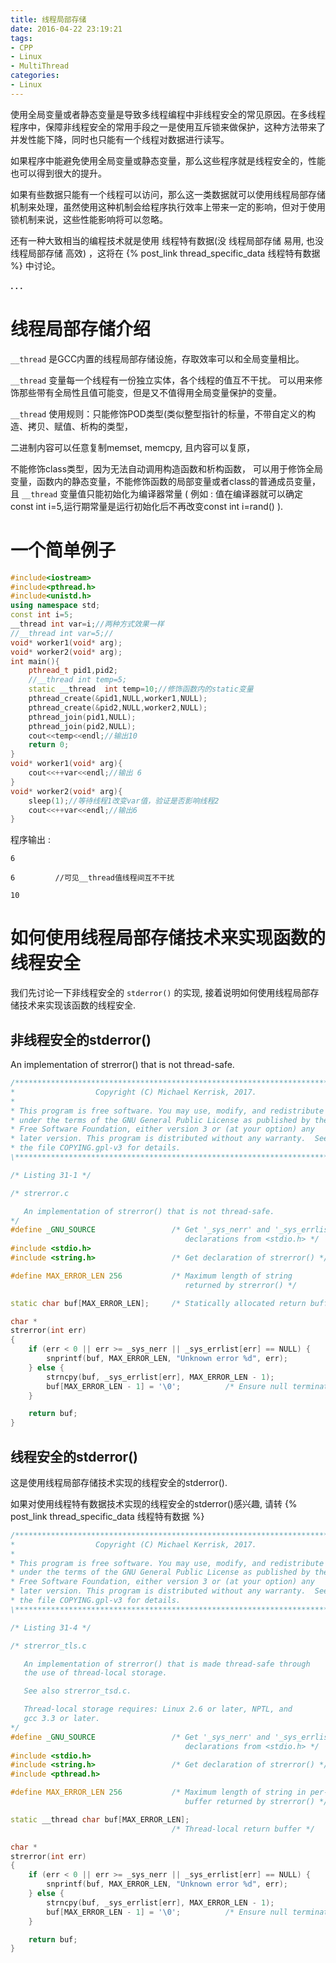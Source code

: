 ```yaml
---
title: 线程局部存储
date: 2016-04-22 23:19:21
tags:
- CPP
- Linux
- MultiThread
categories:
- Linux
---
```




使用全局变量或者静态变量是导致多线程编程中非线程安全的常见原因。在多线程程序中，保障非线程安全的常用手段之一是使用互斥锁来做保护，这种方法带来了并发性能下降，同时也只能有一个线程对数据进行读写。

如果程序中能避免使用全局变量或静态变量，那么这些程序就是线程安全的，性能也可以得到很大的提升。

如果有些数据只能有一个线程可以访问，那么这一类数据就可以使用线程局部存储机制来处理，虽然使用这种机制会给程序执行效率上带来一定的影响，但对于使用锁机制来说，这些性能影响将可以忽略。


还有一种大致相当的编程技术就是使用 线程特有数据(没 线程局部存储 易用, 也没 线程局部存储 高效) ，这将在 {% post_link thread_specific_data 线程特有数据 %} 中讨论。

**. . .**<!-- more -->


# 线程局部存储介绍

`__thread` 是GCC内置的线程局部存储设施，存取效率可以和全局变量相比。

`__thread` 变量每一个线程有一份独立实体，各个线程的值互不干扰。
可以用来修饰那些带有全局性且值可能变，但是又不值得用全局变量保护的变量。

`__thread` 使用规则：只能修饰POD类型(类似整型指针的标量，不带自定义的构造、拷贝、赋值、析构的类型，

二进制内容可以任意复制memset, memcpy, 且内容可以复原，

不能修饰class类型，因为无法自动调用构造函数和析构函数，
可以用于修饰全局变量，函数内的静态变量，不能修饰函数的局部变量或者class的普通成员变量，
且 `__thread` 变量值只能初始化为编译器常量
( 例如 : 值在编译器就可以确定const int i=5,运行期常量是运行初始化后不再改变const int i=rand() ).

# 一个简单例子

``` c++
#include<iostream>
#include<pthread.h>
#include<unistd.h>
using namespace std;
const int i=5;
__thread int var=i;//两种方式效果一样
//__thread int var=5;//
void* worker1(void* arg);
void* worker2(void* arg);
int main(){
    pthread_t pid1,pid2;
    //__thread int temp=5;
    static __thread  int temp=10;//修饰函数内的static变量
    pthread_create(&pid1,NULL,worker1,NULL);
    pthread_create(&pid2,NULL,worker2,NULL);
    pthread_join(pid1,NULL);
    pthread_join(pid2,NULL);
    cout<<temp<<endl;//输出10
    return 0;
}
void* worker1(void* arg){
    cout<<++var<<endl;//输出 6
}
void* worker2(void* arg){
    sleep(1);//等待线程1改变var值，验证是否影响线程2
    cout<<++var<<endl;//输出6
}
```

程序输出 :

	6

	6         //可见__thread值线程间互不干扰

	10


# 如何使用线程局部存储技术来实现函数的线程安全

我们先讨论一下非线程安全的 `stderror()` 的实现, 接着说明如何使用线程局部存储技术来实现该函数的线程安全.

## 非线程安全的stderror()

An implementation of strerror() that is not thread-safe.

``` c++
/*************************************************************************\
*                  Copyright (C) Michael Kerrisk, 2017.                   *
*                                                                         *
* This program is free software. You may use, modify, and redistribute it *
* under the terms of the GNU General Public License as published by the   *
* Free Software Foundation, either version 3 or (at your option) any      *
* later version. This program is distributed without any warranty.  See   *
* the file COPYING.gpl-v3 for details.                                    *
\*************************************************************************/

/* Listing 31-1 */

/* strerror.c

   An implementation of strerror() that is not thread-safe.
*/
#define _GNU_SOURCE                 /* Get '_sys_nerr' and '_sys_errlist'
                                       declarations from <stdio.h> */
#include <stdio.h>
#include <string.h>                 /* Get declaration of strerror() */

#define MAX_ERROR_LEN 256           /* Maximum length of string
                                       returned by strerror() */

static char buf[MAX_ERROR_LEN];     /* Statically allocated return buffer */

char *
strerror(int err)
{
    if (err < 0 || err >= _sys_nerr || _sys_errlist[err] == NULL) {
        snprintf(buf, MAX_ERROR_LEN, "Unknown error %d", err);
    } else {
        strncpy(buf, _sys_errlist[err], MAX_ERROR_LEN - 1);
        buf[MAX_ERROR_LEN - 1] = '\0';          /* Ensure null termination */
    }

    return buf;
}
```

## 线程安全的stderror()

这是使用线程局部存储技术实现的线程安全的stderror().

如果对使用线程特有数据技术实现的线程安全的stderror()感兴趣, 
请转 {% post_link thread_specific_data 线程特有数据 %}

``` c++
/*************************************************************************\
*                  Copyright (C) Michael Kerrisk, 2017.                   *
*                                                                         *
* This program is free software. You may use, modify, and redistribute it *
* under the terms of the GNU General Public License as published by the   *
* Free Software Foundation, either version 3 or (at your option) any      *
* later version. This program is distributed without any warranty.  See   *
* the file COPYING.gpl-v3 for details.                                    *
\*************************************************************************/

/* Listing 31-4 */

/* strerror_tls.c

   An implementation of strerror() that is made thread-safe through
   the use of thread-local storage.

   See also strerror_tsd.c.

   Thread-local storage requires: Linux 2.6 or later, NPTL, and
   gcc 3.3 or later.
*/
#define _GNU_SOURCE                 /* Get '_sys_nerr' and '_sys_errlist'
                                       declarations from <stdio.h> */
#include <stdio.h>
#include <string.h>                 /* Get declaration of strerror() */
#include <pthread.h>

#define MAX_ERROR_LEN 256           /* Maximum length of string in per-thread
                                       buffer returned by strerror() */

static __thread char buf[MAX_ERROR_LEN];
                                    /* Thread-local return buffer */

char *
strerror(int err)
{
    if (err < 0 || err >= _sys_nerr || _sys_errlist[err] == NULL) {
        snprintf(buf, MAX_ERROR_LEN, "Unknown error %d", err);
    } else {
        strncpy(buf, _sys_errlist[err], MAX_ERROR_LEN - 1);
        buf[MAX_ERROR_LEN - 1] = '\0';          /* Ensure null termination */
    }

    return buf;
}
```